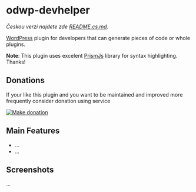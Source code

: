 # odwp-devhelper

_Českou verzi najdete zde [README.cs.md][1]._

[WordPress][2] plugin for developers that can generate pieces of code or whole plugins.

__Note__: This plugin uses excelent [PrismJs](http://prismjs.com) library for syntax highlighting. Thanks!

## Donations

If your like this plugin and you want to be maintained and improved more frequently consider donation using service

[![Make donation](https://www.paypalobjects.com/webstatic/paypalme/images/pp_logo_small.png "PayPal.Me, your link to getting paid")][3]

## Main Features

* ...
* ...

## Screenshots

...

[1]: README.cs.md
[2]: https://wordpress.org/
[3]: https://www.paypal.me/ondrejd
[4]: http://prismjs.com